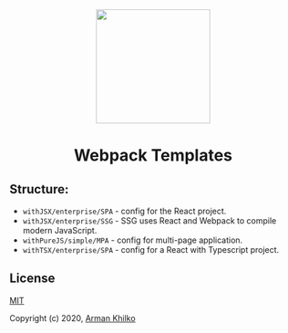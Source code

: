 <div align="center">
  <img width="200" height="200" src="https://webpack.js.org/assets/icon-square-big.svg">
  <h1>Webpack Templates</h1>
</div>

## Structure:

* `withJSX/enterprise/SPA` - config for the React project.
* `withJSX/enterprise/SSG` - SSG uses React and Webpack to compile modern JavaScript.
* `withPureJS/simple/MPA` - config for multi-page application.
* `withTSX/enterprise/SPA` - config for a React with Typescript project.

## License
[MIT](./LICENSE)

Copyright (c) 2020, [Arman Khilko](https://github.com/arma73)